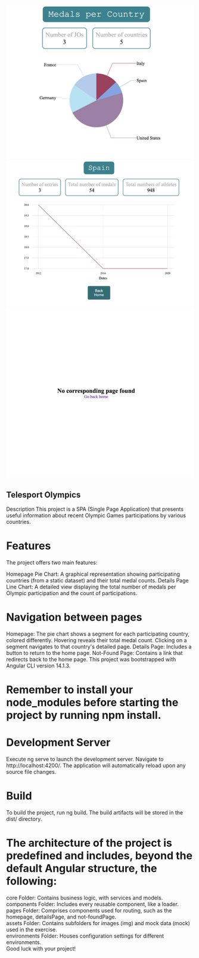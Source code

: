 
![Home page chart](src/assets/img/homePageGraph.png)
![Details page chart](src/assets/img/detailsPageGraph.png)
![not Found page](src/assets/img/notFoundPage.png)

## Telesport Olympics
Description
This project is a SPA (Single Page Application) that presents useful information about recent Olympic Games participations by various countries.

# Features
The project offers two main features:

Homepage Pie Chart: A graphical representation showing participating countries (from a static dataset) and their total medal counts.
Details Page Line Chart: A detailed view displaying the total number of medals per Olympic participation and the count of participations.

# Navigation between pages
Homepage: The pie chart shows a segment for each participating country, colored differently. Hovering reveals their total medal count. Clicking on a segment navigates to that country's detailed page.
Details Page: Includes a button to return to the home page.
Not-Found Page: Contains a link that redirects back to the home page.
This project was bootstrapped with Angular CLI version 14.1.3.

# Remember to install your node_modules before starting the project by running npm install.

# Development Server
Execute ng serve to launch the development server. Navigate to http://localhost:4200/. The application will automatically reload upon any source file changes.

# Build
To build the project, run ng build. The build artifacts will be stored in the dist/ directory.

# The architecture of the project is predefined and includes, beyond the default Angular structure, the following:

core Folder: Contains business logic, with services and models.  
components Folder: Includes every reusable component, like a loader.  
pages Folder: Comprises components used for routing, such as the homepage, detailsPage, and not-foundPage.  
assets Folder: Contains subfolders for images (img) and mock data (mock) used in the exercise.  
environments Folder: Houses configuration settings for different environments.  
Good luck with your project!